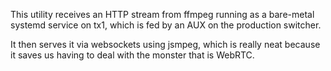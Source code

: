 This utility receives an HTTP stream from ffmpeg running as a bare-metal systemd service on tx1, which is fed by an AUX on the production switcher.

It then serves it via websockets using jsmpeg, which is really neat because it saves us having to deal with the monster that is WebRTC.
